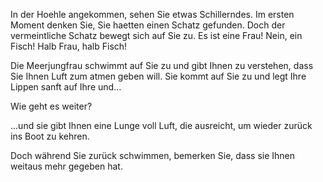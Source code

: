 In der Hoehle angekommen, sehen Sie etwas Schillerndes. Im ersten Moment denken
Sie, Sie haetten einen Schatz gefunden. Doch der vermeintliche Schatz bewegt sich 
auf Sie zu. Es ist eine Frau! Nein, ein Fisch! Halb Frau, halb Fisch!

Die Meerjungfrau schwimmt auf Sie zu und gibt Ihnen zu verstehen, dass Sie Ihnen Luft zum atmen geben
will. Sie kommt auf Sie zu und legt Ihre Lippen sanft auf Ihre und...

Wie geht es weiter?

...und sie gibt Ihnen eine Lunge voll Luft, die ausreicht, um wieder zurück ins Boot zu kehren.

Doch während Sie zurück schwimmen, bemerken Sie, dass sie Ihnen weitaus mehr gegeben hat.